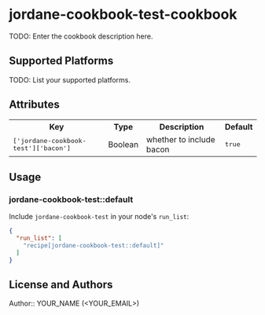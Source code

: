 # jordane-cookbook-test-cookbook

TODO: Enter the cookbook description here.

## Supported Platforms

TODO: List your supported platforms.

## Attributes

<table>
  <tr>
    <th>Key</th>
    <th>Type</th>
    <th>Description</th>
    <th>Default</th>
  </tr>
  <tr>
    <td><tt>['jordane-cookbook-test']['bacon']</tt></td>
    <td>Boolean</td>
    <td>whether to include bacon</td>
    <td><tt>true</tt></td>
  </tr>
</table>

## Usage

### jordane-cookbook-test::default

Include `jordane-cookbook-test` in your node's `run_list`:

```json
{
  "run_list": [
    "recipe[jordane-cookbook-test::default]"
  ]
}
```

## License and Authors

Author:: YOUR_NAME (<YOUR_EMAIL>)
